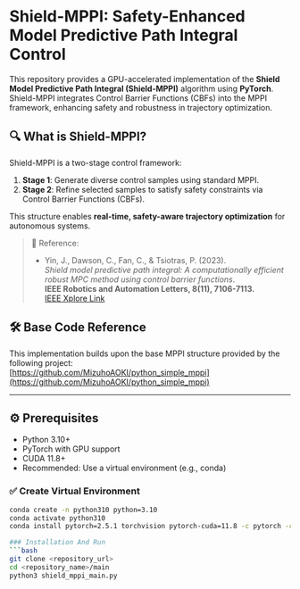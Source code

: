 # Shield-MPPI: Safety-Enhanced Model Predictive Path Integral Control

This repository provides a GPU-accelerated implementation of the **Shield Model Predictive Path Integral (Shield-MPPI)** algorithm using **PyTorch**. Shield-MPPI integrates Control Barrier Functions (CBFs) into the MPPI framework, enhancing safety and robustness in trajectory optimization.

## 🔍 What is Shield-MPPI?

Shield-MPPI is a two-stage control framework:
1. **Stage 1**: Generate diverse control samples using standard MPPI.
2. **Stage 2**: Refine selected samples to satisfy safety constraints via Control Barrier Functions (CBFs).

This structure enables **real-time, safety-aware trajectory optimization** for autonomous systems.

> 🔗 Reference:
> - Yin, J., Dawson, C., Fan, C., & Tsiotras, P. (2023).  
>   *Shield model predictive path integral: A computationally efficient robust MPC method using control barrier functions*.  
>   **IEEE Robotics and Automation Letters, 8(11), 7106-7113.**  
>   [IEEE Xplore Link](https://ieeexplore.ieee.org/abstract/document/10250917)

## 🛠 Base Code Reference

This implementation builds upon the base MPPI structure provided by the following project:  
[https://github.com/MizuhoAOKI/python_simple_mppi](https://github.com/MizuhoAOKI/python_simple_mppi)

---

## ⚙️ Prerequisites

- Python 3.10+
- PyTorch with GPU support
- CUDA 11.8+
- Recommended: Use a virtual environment (e.g., conda)

### ✅ Create Virtual Environment

```bash
conda create -n python310 python=3.10
conda activate python310
conda install pytorch=2.5.1 torchvision pytorch-cuda=11.8 -c pytorch -c nvidia

### Installation And Run
```bash
git clone <repository_url>
cd <repository_name>/main
python3 shield_mppi_main.py
